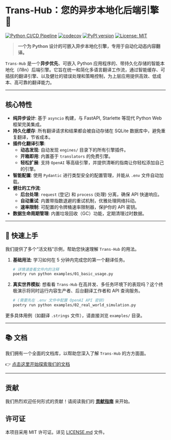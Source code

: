 # **Trans-Hub：您的异步本地化后端引擎** 🚀

[![Python CI/CD Pipeline](https://github.com/SakenW/trans-hub/actions/workflows/ci.yml/badge.svg)](https://github.com/SakenW/trans-hub/actions/workflows/ci.yml)
[![codecov](https://codecov.io/gh/SakenW/trans-hub/graph/badge.svg?token=YOUR_CODECOV_TOKEN)](https://codecov.io/gh/SakenW/trans-hub)
[![PyPI version](https://badge.fury.io/py/trans-hub.svg)](https://badge.fury.io/py/trans-hub)
[![License: MIT](https://img.shields.io/badge/License-MIT-yellow.svg)](https://opensource.org/licenses/MIT)

> **一个为 Python 设计的可嵌入异步本地化引擎，专用于自动化动态内容翻译。**

`Trans-Hub` 是一个**异步优先**、可嵌入 Python 应用程序的、带持久化存储的智能本地化（i18n）后端引擎。它旨在统一和简化多语言翻译工作流，通过智能缓存、可插拔的翻译引擎、以及健壮的错误处理和策略控制，为上层应用提供高效、低成本、高可靠的翻译能力。

---

## **核心特性**

- **纯异步设计**: 基于 `asyncio` 构建，与 FastAPI, Starlette 等现代 Python Web 框架完美集成。
- **持久化缓存**: 所有翻译请求和结果都会被自动存储在 SQLite 数据库中，避免重复翻译，节省成本。
- **插件化翻译引擎**:
  - **动态发现**: 自动发现 `engines/` 目录下的所有引擎插件。
  - **开箱即用**: 内置基于 `translators` 的免费引擎。
  - **轻松扩展**: 支持 `OpenAI` 等高级引擎，并提供清晰的指南让你轻松添加自己的引擎。
- **智能配置**: 使用 `Pydantic` 进行类型安全的配置管理，并能从 `.env` 文件自动加载。
- **健壮的工作流**:
  - **后台处理**: `request` (登记) 和 `process` (处理) 分离，确保 API 快速响应。
  - **自动重试**: 内置带指数退避的重试机制，优雅处理网络抖动。
  - **速率限制**: 可配置的令牌桶速率限制器，保护你的 API 密钥。
- **数据生命周期管理**: 内置垃圾回收（GC）功能，定期清理过时数据。

---

## **🚀 快速上手**

我们提供了多个“活文档”示例，帮助您快速理解 `Trans-Hub` 的用法。

1.  **基础用法**: 学习如何在 5 分钟内完成您的第一个翻译任务。
    ```bash
    # 详情请查看文件内的注释
    poetry run python examples/01_basic_usage.py
    ```

2.  **真实世界模拟**: 想看看 `Trans-Hub` 在高并发、多任务环境下的表现吗？这个终极演示将同时运行内容生产者、后台翻译工作者和 API 查询服务。
    ```bash
    # (需要先在 .env 文件中配置 OpenAI API 密钥)
    poetry run python examples/02_real_world_simulation.py
    ```

更多具体用例（如翻译 `.strings` 文件），请直接浏览 `examples/` 目录。

---

## **📚 文档**

我们拥有一个全面的文档库，以帮助您深入了解 `Trans-Hub` 的方方面面。

👉 [点击这里开始探索我们的文档](./docs/{lang}/INDEX.md)

---

## **贡献**

我们热烈欢迎任何形式的贡献！请阅读我们的 **[贡献指南](./CONTRIBUTING.md)** 来开始。

## **许可证**

本项目采用 MIT 许可证。详见 [LICENSE.md](./LICENSE.md) 文件。